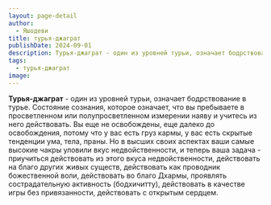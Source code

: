 ```yaml
---
layout: page-detail
author:
  - Яшодеви
title: турья-джаграт
publishDate: 2024-09-01
description: Турья-джаграт - один из уровней турьи, означает бодрствование в турье.
tags:
  - турья-джаграт
image:
---
```

**Турья-джаграт** - один из уровней турьи, означает бодрствование в турье.
Состояние сознания, которое означает, что вы пребываете в просветленном или полупросветленном измерении наяву и учитесь из него действовать. Вы еще не освобождены, еще далеко до освобождения, потому что у вас есть груз кармы, у вас есть скрытые тенденции ума, тела, праны. Но в высших своих аспектах ваши самые высокие чакры уловили вкус недвойственности, и теперь ваша задача - приучиться действовать из этого вкуса недвойственности, действовать на благо других живых существ, действовать как проводник божественной воли, действовать во благо Дхармы, проявлять сострадательную активность (бодхичитту), действовать в качестве игры без привязанности, действовать с открытым сердцем.

